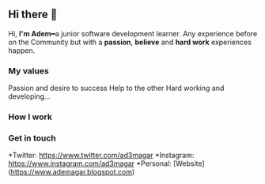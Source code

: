 ## Hi there 👋

Hi, **I'm Adem**━a junior software development learner. Any experience before on the Community but with a **passion**, **believe** and **hard work** experiences happen. 

### My values
Passion and desire to success
Help to the other
Hard working and developing...

### How I work


### Get in touch

*Twitter: https://www.twitter.com/ad3magar 
*Instagram: https://www.instagram.com/ad3magar 
*Personal: [Website] (https://www.ademagar.blogspot.com)



<!--
**ademagar/ademagar** is a ✨ _special_ ✨ repository because its `README.md` (this file) appears on your GitHub profile.

Here are some ideas to get you started:

- 🔭 I’m currently working on ...
- 🌱 I’m currently learning ...
- 👯 I’m looking to collaborate on ...
- 🤔 I’m looking for help with ...
- 💬 Ask me about ...
- 📫 How to reach me: ...
- 😄 Pronouns: ...
- ⚡ Fun fact: ...
-->
